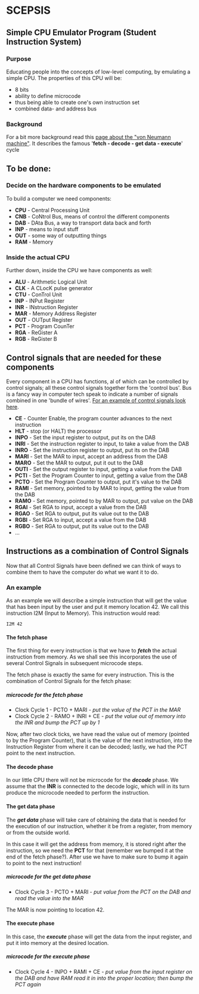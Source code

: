 
# SCEPSIS

## Simple CPU Emulator Program (Student Instruction System)

### Purpose

Educating people into the concepts of low-level computing, by emulating a simple CPU. The properties of this CPU will be:

- 8 bits
- ability to define microcode
- thus being able to create one's own instruction set
- combined data- and address bus

### Background

For a bit more background read this [page about the "von Neumann machine"](https://geronimo370.nl/computers/theory/the-von-neumann-machine/). It describes the famous '**fetch - decode - get data - execute**' cycle

## To be done:

### Decide on the hardware components to be emulated

To build a computer we need components:

- **CPU** - Central Processing Unit
- **CNB** - CoNtrol Bus, means of control the different components
- **DAB** - DAta Bus, a way to transport data back and forth
- **INP** - means to input stuff
- **OUT** - some way of outputting things
- **RAM** - Memory

### Inside the actual CPU

Further down, inside the CPU we have components as well:

- **ALU** - Arithmetic Logical Unit
- **CLK** - A CLocK pulse generator
- **CTU** - ConTrol Unit
- **INP** - INPut Register
- **INR** - INstruction Register
- **MAR** - Memory Address Register
- **OUT** - OUTput Register
- **PCT** - Program CounTer
- **RGA** - ReGister A
- **RGB** - ReGister B


## Control signals that are needed for these components

Every component in a CPU has functions, al of which can be controlled by control signals; all these control signals together form the 'control bus'. Bus is a fancy way in computer tech speak to indicate a number of signals combined in one 'bundle of wires'. [For an example of control signals look here](https://geronimo370.nl/wp-content/uploads/2019/05/Microcode_control_signals.pdf "Example of Control Signals").

- **CE** - Counter Enable, the program counter advances to the next instruction
- **HLT** - stop (or HALT) the processor
- **INPO** - Set the input register to output, put its on the DAB
- **INRI** - Set the instruction register to input, to take a value from the DAB
- **INRO** - Set the instruction register to output, put its on the DAB
- **MARI** - Set the MAR to input, accept an address from the DAB
- **MARO** - Set the MAR to output, put it out to the DAB
- **OUTI** - Set the output register to input, getting a value from the DAB
- **PCTI** - Set the Program Counter to input, getting a value from the DAB
- **PCTO** - Set the Program Counter to output, put it's value to the DAB
- **RAMI** - Set memory, pointed to by MAR to input, getting the value from the DAB
- **RAMO** - Set memory, pointed to by MAR to output, put value on the DAB
- **RGAI** - Set RGA to input, accept a value from the DAB
- **RGAO** - Set RGA to output, put its value out to the DAB
- **RGBI** - Set RGA to input, accept a value from the DAB
- **RGBO** - Set RGA to output, put its value out to the DAB
- ...


## Instructions as a combination of Control Signals

Now that all Control Signals have been defined we can think of ways to combine them to have the computer do what we want it to do.

### An example

As an example we will describe a simple instruction that will get the value that has been input by the user and put it memory location 42. We call this instruction I2M (Input to Memory). This instruction would read:

	I2M 42

#### The fetch phase

The first thing for every instruction is that we have to ***fetch*** the actual instruction from memory. As we shall see this incorporates the use of several Control Signals in subsequent microcode steps.

The fetch phase is exactly the same for every instruction. This is the combination of Control Signals for the fetch phase:

##### microcode for the fetch phase

- Clock Cycle 1 - PCTO + MARI - *put the value of the PCT in the MAR*
- Clock Cycle 2 - RAMO + INRI + CE - *put the value out of memory into the INR and bump the PCT up by 1*

Now, after two clock ticks, we have read the value out of memory (pointed to by the Program Counter), that is the value of the next instruction, into the Instruction Register from where it can be decoded; lastly, we had the PCT point to the next instruction.

#### The decode phase

In our little CPU there will not be microcode for the ***decode*** phase. We assume that the **INR** is connected to the decode logic, which will in its turn produce the microcode needed to perform the instruction.

#### The get data phase

The ***get data*** phase will take care of obtaining the data that is needed for the execution of our instruction, whether it be from a register, from memory or from the outside world. 

In this case it will get the address from memory, it is stored right after the instruction, so we need the **PCT** for that (remember we bumped it at the end of the fetch phase?). After use we have to make sure to bump it again to point to the next instruction!

##### microcode for the get data phase

- Clock Cycle 3 - PCTO + MARI - *put value from the PCT on the DAB and read the value into the MAR*

The MAR is now pointing to location 42.

#### The execute phase

In this case, the ***execute*** phase will get the data from the input register, and put it into memory at the desired location.

##### microcode for the execute phase

- Clock Cycle 4 - INPO + RAMI + CE - *put value from the input register on the DAB and have RAM read it in into the proper location; then bump the PCT again*




